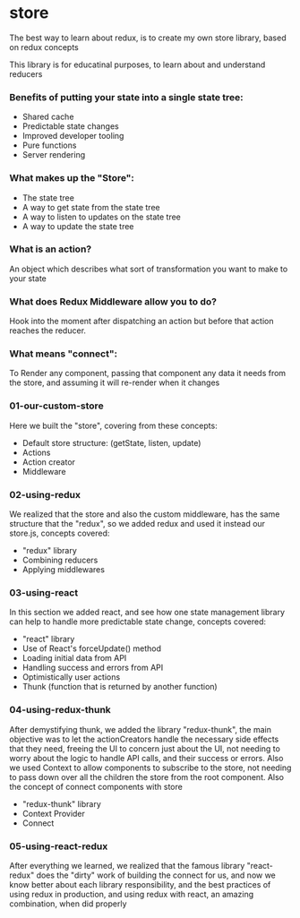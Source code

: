 # store

The best way to learn about redux, is to create my own store library, based on redux concepts

This library is for educatinal purposes, to learn about and understand reducers

### Benefits of putting your state into a single state tree:
- Shared cache
- Predictable state changes
- Improved developer tooling
- Pure functions
- Server rendering


### What makes up the "Store":
- The state tree
- A way to get state from the state tree
- A way to listen to updates on the state tree
- A way to update the state tree

### What is an action?
An object which describes what sort of transformation you want to make to your state

### What does Redux Middleware allow you to do?
Hook into the moment after dispatching an action but before that action reaches the reducer.

### What means "connect":
To Render any component, passing that component any data it needs from the store, and assuming it will re-render when it changes

### 01-our-custom-store
Here we built the "store", covering from these concepts:
- Default store structure: (getState, listen, update)
- Actions
- Action creator
- Middleware

### 02-using-redux
We realized that the store and also the custom middleware, has the same structure that the "redux", so we added redux and used it instead our store.js, concepts covered:
- "redux" library
- Combining reducers
- Applying middlewares

### 03-using-react
In this section we added react, and see how one state management library can help to handle more predictable state change, concepts covered:
- "react" library
- Use of React's forceUpdate() method
- Loading initial data from API
- Handling success and errors from API
- Optimistically user actions
- Thunk (function that is returned by another function)

### 04-using-redux-thunk
After demystifying thunk, we added the library "redux-thunk", the main objective was to let the actionCreators handle the necessary side effects that they need, freeing the UI to concern just about the UI, not needing to worry about the logic to handle API calls, and their success or errors.
Also we used Context to allow components to subscribe to the store, not needing to pass down over all the children the store from the root component.
Also the concept of connect components with store
- "redux-thunk" library
- Context Provider
- Connect

### 05-using-react-redux
After everything we learned, we realized that the famous library "react-redux" does the "dirty" work of building the connect for us, and now we know better about each library responsibility, and the best practices of using redux in production, and using redux with react, an amazing combination, when did properly